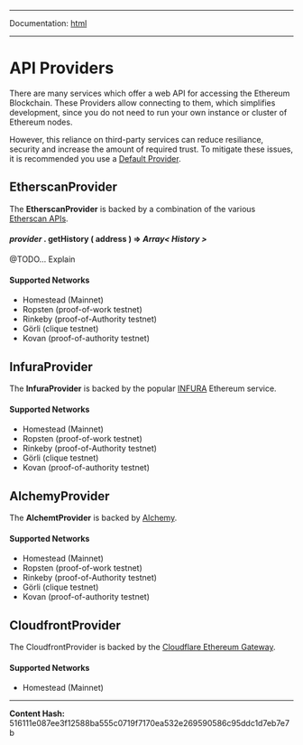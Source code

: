 -----

Documentation: [html](https://docs-beta.ethers.io/)

-----


API Providers
=============


There are many services which offer a web API for accessing
the Ethereum Blockchain. These Providers allow connecting
to them, which simplifies development, since you do not need
to run your own instance or cluster of Ethereum nodes.

However, this reliance on third-party services can reduce
resiliance, security and increase the amount of required trust.
To mitigate these issues, it is recommended you use a
[Default Provider](..).


EtherscanProvider
-----------------


The **EtherscanProvider** is backed by a combination of the various
[Etherscan APIs](https://etherscan.io/apis).


#### *provider* . **getHistory** ( address )  **=>** *Array< History >*

@TODO... Explain




#### **Supported Networks**



* Homestead (Mainnet)
* Ropsten (proof-of-work testnet)
* Rinkeby (proof-of-Authority testnet)
* G&ouml;rli (clique testnet)
* Kovan (proof-of-authority testnet)




InfuraProvider
--------------


The **InfuraProvider** is backed by the popular [INFURA](https://infura.io)
Ethereum service.


#### **Supported Networks**



* Homestead (Mainnet)
* Ropsten (proof-of-work testnet)
* Rinkeby (proof-of-Authority testnet)
* G&ouml;rli (clique testnet)
* Kovan (proof-of-authority testnet)




AlchemyProvider
---------------


The **AlchemtProvider** is backed by [Alchemy](https://alchemyapi.io).


#### **Supported Networks**



* Homestead (Mainnet)
* Ropsten (proof-of-work testnet)
* Rinkeby (proof-of-Authority testnet)
* G&ouml;rli (clique testnet)
* Kovan (proof-of-authority testnet)




CloudfrontProvider
------------------


The CloudfrontProvider is backed by the
[Cloudflare Ethereum Gateway](https://developers.cloudflare.com/distributed-web/ethereum-gateway/).


#### **Supported Networks**



* Homestead (Mainnet)





-----
**Content Hash:** 516111e087ee3f12588ba555c0719f7170ea532e269590586c95ddc1d7eb7e7b